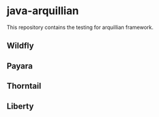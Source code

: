 # java-arquillian
This repository contains the testing for arquillian framework.  
## Wildfly
## Payara
## Thorntail
## Liberty